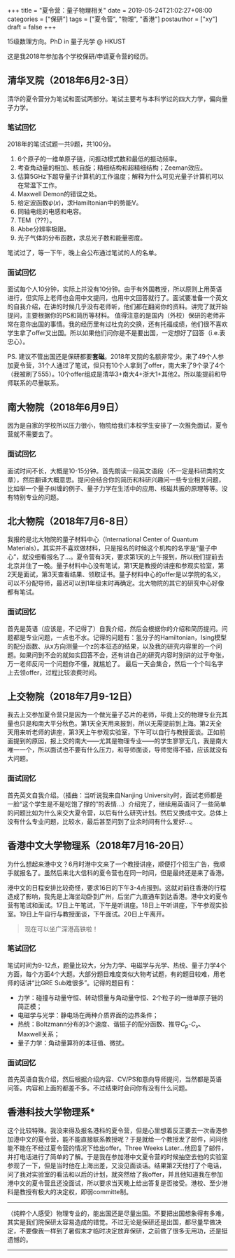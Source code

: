 +++
title = "夏令营：量子物理相关"
date = 2019-05-24T21:02:27+08:00
categories = ["保研"]
tags = ["夏令营", "物理", "香港"]
postauthor = ["xy"]
draft = false
+++

15级数理方向。PhD in 量子光学 @ HKUST

这是我2018年参加各个学校保研/申请夏令营的经历。

<!--more-->

## 清华叉院（2018年6月2-3日）

清华的夏令营分为笔试和面试两部分。笔试主要考与本科学过的四大力学，偏向量子力学。

### 笔试回忆

2018年的笔试试题一共9题，共100分。

1. 6个原子的一维单原子链，问振动模式数和最低的振动频率。
2. 考查角动量的相加、核自旋；精细结构和超精细结构；Zeeman效应。
3. 估算5GHz下超导量子计算机的工作温度；解释为什么可见光量子计算机可以在常温下工作。
4. Maxwell Demon的错误之处。
5. 给定波函数$\psi(x)$，求Hamiltonian中的势能V。
6. 同轴电缆的电感和电容。
7. TEM（???）。
8. Abbe分辨率极限。
9. 光子气体的分布函数，求总光子数和能量密度。

笔试过了，等一下午，晚上会公布通过笔试的人的名单。

### 面试回忆

面试每个人10分钟，实际上并没有10分钟。由于有外国教授，所以原则上用英语进行，但实际上老师也会用中文提问，也用中文回答就行了。面试要准备一个英文的自我介绍，在讲的时候几乎没有老师听，他们都在翻阅你的资料。讲完了就开始提问，主要根据你的PS和简历等材料。
值得注意的是国内（外校）保研的老师非常在意你出国的事情。我的经历里有过杜克的交换，还有托福成绩，他们很不喜欢学生拿了offer又出国。所以如果他们问你是不是要出国，一定想好了回答（i.e.表忠心）。

PS. 建议不管出国还是保研都要**套磁**。2018年叉院的名额非常少。来了49个人参加夏令营，31个人通过了笔试，但只有10个人拿到了offer，南大来了9个录了4个（我被刷了555）。10个offer组成是清华3+南大4+浙大1+其他2。所以能提前和导师联系的尽量联系。

## 南大物院（2018年6月9日）

因为是自家的学校所以压力很小，物院给我们本校学生安排了一次推免面试，夏令营就不需要去了。

### 面试回忆

面试时间不长，大概是10-15分钟。首先朗读一段英文语段（不一定是科研类的文章），然后翻译大概意思。提问会结合你的简历和科研兴趣问一些专业相关问题，比如举一个量子纠缠的例子、量子力学在生活中的应用、核磁共振的原理等等。没有特别专业的问题。

## 北大物院（2018年7月6-8日）

我报的是北大物院的量子材料中心（International Center of Quantum Materials）。其实并不喜欢做材料，只是报名的时候这个机构的名字是“量子中心”，就没细看报名了...。夏令营有3天，要求第1天的上午报到，所以我们提前去北京并住了一晚。量子材料中心没有笔试，第1天是教授的讲座和参观实验室，第2天是面试，第3天查看结果、领取证书。量子材料中心的offer是以学院的名义，可以不分配导师，最迟可以到1年级末时再确定。北大物院的其它的研究中心好像都有笔试。

### 面试回忆

首先是英语（应该是，不记得了）自我介绍，然后会根据你的介绍和简历提问。问题都是专业问题，一点也不水。记得的问题有：氢分子的Hamiltonian，Ising模型的配分函数、从x方向测量一个z的本征态的结果，以及我的研究内容里的一个问题。如果问到不会的就如实回答不会，还有讲自己的研究内容时别讲的过于夸张，万一老师反问一个问题你不懂，就尴尬了。
最后一天会集合，然后一个个叫名字上去领offer，过程比较浪费时间。

## 上交物院（2018年7月9-12日）

我去上交参加夏令营只是因为一个做光量子芯片的老师，毕竟上交的物理专业充其量也只是和南大平分秋色。第1天全天用来报到，所以无需提前到上海。第2天全天用来听老师的讲座，第3天上午参观实验室，下午可以自行与教授面谈。正如前面提到的原因，报上交的南大——尤其是物理专业——的学生寥寥无几，我是南大唯一一个，所以面试也不要有什么压力，和导师面谈，导师觉得不错，应该就没有大问题。

### 面试回忆

首先英文自我介绍。（插曲：当听说我来自Nanjing University时，面试老师都是一脸“这个学生是不是吃饱了撑的”的表情...）介绍完了，继续用英语问了一些简单的问题比如为什么来交大夏令营，以后有什么研究计划。然后又换成中文。总体上没有什么专业问题，比较水，最后甚至问到了业余时间有什么爱好...。

## 香港中文大学物理系（2018年7月16-20日）

为什么想起来港中文？6月时港中文来了一个教授讲座，顺便打个招生广告，我顺手就报名了。虽然后来北大信科的夏令营也在同一时间，但是最终还是来了香港。

港中文的日程安排比较奇怪，要求16日的下午3-4点报到。这就对前往香港的行程造成了影响，我先是上海坐动卧到广州，后坐广九直通车到达香港。港中文的夏令营有笔试和面试。17日上午笔试，下午是听讲座。18日上午听讲座，下午参观实验室。19日上午自行与教授面谈，下午面试。20日上午离开。
> 现在可以坐广深港高铁啦！

### 笔试回忆

笔试时间为9-12点，题量比较大，分为力学、电磁学与光学、热统、量子力学4个方面，每个方面4个大题。大部分题目难度类似大物考试题，有的题目较难，用老师的话讲“比GRE Sub难很多”。记得的题目有：

- 力学：碰撞与动量守恒、转动惯量与角动量守恒、2个粒子的一维单原子链的简正模；
- 电磁学与光学：静电场在两种介质界面的边界条件；
- 热统：Boltzmann分布的3个速度、谐振子的配分函数、推导$C_p$-$C_v$、Maxwell关系；
- 量子力学：角动量算符的本征值、微扰。

### 面试回忆

首先英语自我介绍，然后根据介绍内容、CV/PS和意向导师提问，当然都是英语问答。内容和上面的都差不多。不过结束时会问你有没有什么问题。

## 香港科技大学物理系\*

这个比较特殊。我没来得及报名港科的夏令营，但是心里想着反正要去一次香港参加港中文的夏令营，能不能直接联系教授呢？于是就给一个教授发了邮件，问问他能不能在不经过夏令营的情况下给出offer。Three Weeks Later...他回复了邮件，并打电话进行了简单的了解。于是我在参加港中文夏令营的时候抽空去他的实验室参观了一下，但是当时他在上海出差，又没见面谈话。结果第2天他打了个电话，问了我对实验室的看法和以后的计划，就突然给了我offer，并且他知道我在参加港中文的夏令营且还没面试，所以要求当天晚上给出答复是否接受。港校、至少港科是教授有极大的决定权，即弱committe制。

---

（纯粹个人感受）物理专业的，能出国还是尽量出国。不要把出国想象得有多难，其实是我们院保研太容易造成的错觉。不过无论是保研还是出国，都尽量早做决定，不要像我一样到了暑假末才临时决定放弃保研，之前做了很多无用功，还是挺遗憾的。

---
